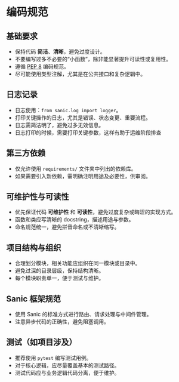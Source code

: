 # 编码规范

## 基础要求
- 保持代码 **简洁**、**清晰**，避免过度设计。
- 不要编写过多不必要的“小函数”，除非能显著提升可读性或复用性。
- 遵循 [PEP 8](https://peps.python.org/pep-0008/) 编码规范。
- 尽可能使用类型注解，尤其是在公共接口和复杂逻辑中。

## 日志记录

- 日志使用：`from sanic.log import logger`。
- 打印关键操作的日志，尤其是错误、状态变更、重要流程。
- 日志需简洁明了，避免过多无效信息。
- 日志打印的时候，需要打印关键参数，这样有助于运维阶段排查

## 第三方依赖

- 仅允许使用 `requirements/` 文件夹中列出的依赖库。
- 如果需要引入新依赖，需明确注明用途及必要性，供审阅。

## 可维护性与可读性

- 优先保证代码 **可维护性** 和 **可读性**，避免过度复杂或晦涩的实现方式。
- 函数和类应写清晰的 docstring，描述用途与参数。
- 命名规范统一，避免拼音命名或不清晰缩写。

## 项目结构与组织

- 合理划分模块，相关功能应组织在同一模块或目录中。
- 避免过深的目录层级，保持结构清晰。
- 每个模块职责单一，便于测试与维护。

## Sanic 框架规范

- 使用 Sanic 的标准方式进行路由、请求处理与中间件管理。
- 注意异步代码的正确性，避免阻塞调用。

## 测试（如项目涉及）

- 推荐使用 `pytest` 编写测试用例。
- 对于核心逻辑，应尽量覆盖基本的测试路径。
- 测试代码应与业务逻辑代码分离，便于维护。
